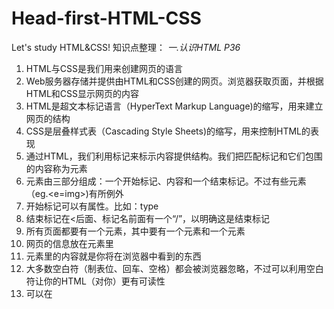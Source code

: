 # Head-first-HTML-CSS
Let's study HTML&CSS!
知识点整理：
<em>一.认识HTML P36</em>
1. HTML与CSS是我们用来创建网页的语言
2. Web服务器存储并提供由HTML和CSS创建的网页。浏览器获取页面，并根据HTML和CSS显示网页的内容
3. HTML是超文本标记语言（HyperText Markup Language)的缩写，用来建立网页的结构
4. CSS是层叠样式表（Cascading Style Sheets)的缩写，用来控制HTML的表现
5. 通过HTML，我们利用标记来标示内容提供结构。我们把匹配标记和它们包围的内容称为元素
6. 元素由三部分组成：一个开始标记、内容和一个结束标记。不过有些元素（eg.<e=img>)有所例外
7. 开始标记可以有属性。比如：type
8. 结束标记在<后面、标记名前面有一个“/”，以明确这是结束标记
9. 所有页面都要有一个<html>元素，其中要有一个<head>元素和一个<body>元素
10. 网页的信息放在<head>元素里
11. <body>元素里的内容就是你将在浏览器中看到的东西
12. 大多数空白符（制表位、回车、空格）都会被浏览器忽略，不过可以利用空白符让你的HTML（对你）更有可读性
13. 可以在<style>元素中写CSS规则，为HTML网页增加CSS。<style>元素总要放在<head>元素里
14. 可以用CSS在HTML中指定元素的特性

<em>二.深入了解超文本 P69</em>
1. 想从一个页面链接到另一个页面时，要使用<a>元素
2. <a>元素的href属性指定了链接的目标文件
3. <a>元素的内容是链接的标签。这个标签就是你在网页上看到的链接文本。默认地，这个标签会有下划线，指示这是可以单击的
4. 文字或图像都可以用作链接的标签
5. 单击一个链接时，浏览器会加载href属性指定的Web页面
6. 可以链接到相同文件夹中的文件，也可以链接到其他文件夹中的文件
7. 相对路径是相对于链接的源Web页面指向网站中其他文件的一个链接。就像在地图上一样，终点总是相对于起点
8. 使用“..”可以链接到源文件上一层文件夹中的一个文件
9. “..”表示“父文件夹”
10. 记住要用“/”（斜线）字符分隔路径中的各个部分
11. 指向一个图像的路径不正确时，会在Web页面上看到一个损坏的图像
12. 为网站选择的文件夹名和文件夹名中不要使用空格
13. 最好在构建网站初期组织网站文件，这样就不用在网站升级时修改一大堆的路径了
14. 组织网站有很多方法，具体如何组织由你决定
